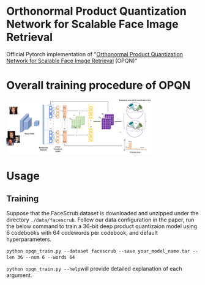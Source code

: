 # Orthonormal Product Quantization Network for Scalable Face Image Retrieval
Official Pytorch implementation of "[Orthonormal Product Quantization Network for Scalable Face Image Retrieval](https://arxiv.org/abs/2107.00327) (OPQN)"

# Overall training procedure of OPQN
<img src="/figures/overview.png" alt="drawing" width="75%"/>
<p></p>

# Usage
## Training
Suppose that the FaceScrub dataset is downloaded and unzipped under the directory `./data/facescrub`. Follow our data configuration in the paper, run the below command to train a 36-bit deep product quantizaion model using 6 codebooks with 64 codewords per codebook, and default hyperparameters.
 ```
 python opqn_train.py --dataset facescrub --save your_model_name.tar --len 36 --num 6 --words 64
 ```
 ```python opqn_train.py --help```will provide detailed explanation of each argument.
